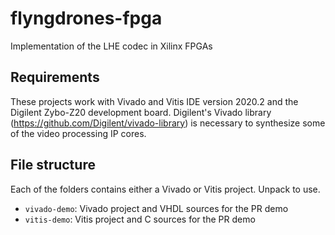 # flyngdrones-fpga
Implementation of the LHE codec in Xilinx FPGAs

## Requirements

These projects work with Vivado and Vitis IDE version 2020.2 and the Digilent Zybo-Z20 development board. Digilent's Vivado library (https://github.com/Digilent/vivado-library) is necessary to synthesize some of the video processing IP cores.

## File structure

Each of the folders contains either a Vivado or Vitis project. Unpack to use.

* `vivado-demo`: Vivado project and VHDL sources for the PR demo
* `vitis-demo`: Vitis project and C sources for the PR demo
